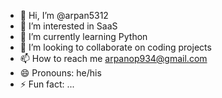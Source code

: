 - 👋 Hi, I’m @arpan5312
- 👀 I’m interested in SaaS
- 🌱 I’m currently learning Python
- 💞️ I’m looking to collaborate on coding projects
- 📫 How to reach me arpanop934@gmail.com
- 😄 Pronouns: he/his
- ⚡ Fun fact: ...

<!---
arpan5312/arpan5312 is a ✨ special ✨ repository because its `README.md` (this file) appears on your GitHub profile.
You can click the Preview link to take a look at your changes.
--->
